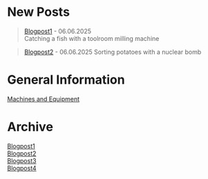 # New Posts

>[Blogpost1](URL) - 06.06.2025  
> Catching a fish with a toolroom milling machine

>[Blogpost2](URL) - 06.06.2025
> Sorting potatoes with a nuclear bomb

# General Information

[Machines and Equipment](URL)

# Archive

[Blogpost1](URL)  
[Blogpost2](URL)  
[Blogpost3](URL)  
[Blogpost4](URL)  